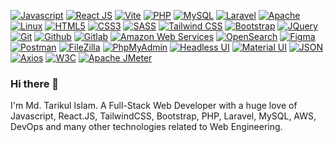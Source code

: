 
[![Javascript](https://img.shields.io/badge/Javascript-f7df1e?style=flat-square&logo=javascript&logoColor=black
)](https://www.javascript.com/)
[![React JS](https://img.shields.io/badge/ReactJS-00adcc?style=flat-square&logo=react&logoColor=white
)](https://react.dev/)
[![Vite](https://img.shields.io/badge/Vite-3d1663?style=flat-square&logo=vite&logoColor=white
)](https://react.dev/)
[![PHP](https://img.shields.io/badge/PHP-4f5b93?style=flat-square&logo=php&logoColor=white
)](https://www.php.net/)
[![MySQL](https://img.shields.io/badge/MySQL-00758f?style=flat-square&logo=mysql&logoColor=white
)](https://www.mysql.com/)
[![Laravel](https://img.shields.io/badge/Laravel-f55247?style=flat-square&logo=laravel&logoColor=white
)](https://www.mysql.com/)
[![Apache](https://img.shields.io/badge/Apache-CC2336?style=flat-square&logo=apache&logoColor=white
)](https://www.mysql.com/)
[![Linux](https://img.shields.io/badge/Linux-77216f?style=flat-square&logo=linux&logoColor=white
)](https://www.mysql.com/)
[![HTML5](https://img.shields.io/badge/HTML5-e34f26?style=flat-square&logo=html5&logoColor=white
)](https://react.dev/)
[![CSS3](https://img.shields.io/badge/CSS3-2965f1?style=flat-square&logo=css3&logoColor=white
)](https://react.dev/)
[![SASS](https://img.shields.io/badge/SASS-2965f1?style=flat-square&logo=sass&logoColor=white
)](https://react.dev/)
[![Tailwind CSS](https://img.shields.io/badge/TailwindCSS-3EBFF8?style=flat-square&logo=tailwindcss&logoColor=white
)](https://react.dev/)
[![Bootstrap](https://img.shields.io/badge/Bootstrap-563d7c?style=flat-square&logo=bootstrap&logoColor=white
)](https://react.dev/)
[![JQuery](https://img.shields.io/badge/JQuery-0769ad?style=flat-square&logo=jquery&logoColor=white
)](https://react.dev/)
[![Git](https://img.shields.io/badge/Git-F1502F?style=flat-square&logo=git&logoColor=white
)](https://react.dev/)
[![Github](https://img.shields.io/badge/Github-6e5494?style=flat-square&logo=github&logoColor=white
)](https://react.dev/)
[![Gitlab](https://img.shields.io/badge/Gitlab-e24329?style=flat-square&logo=gitlab&logoColor=white
)](https://react.dev/)
[![Amazon Web Services](https://img.shields.io/badge/Amazon_Web_Services-ff9900?style=flat-square&logo=amazonaws&logoColor=white
)](https://react.dev/)
[![OpenSearch](https://img.shields.io/badge/OpenSearch-005EB8?style=flat-square&logo=opensearch&logoColor=white
)](https://react.dev/)
[![Figma](https://img.shields.io/badge/Figma-EA4C1D?style=flat-square&logo=figma&logoColor=white
)](https://react.dev/)
[![Postman](https://img.shields.io/badge/Postman-ef5b25?style=flat-square&logo=postman&logoColor=white
)](https://react.dev/)
[![FileZilla](https://img.shields.io/badge/FileZilla-BF0000?style=flat-square&logo=filezilla&logoColor=white
)](https://react.dev/)
[![PhpMyAdmin](https://img.shields.io/badge/PhpMyAdmin-6C78AF?style=flat-square&logo=phpmyadmin&logoColor=white
)](https://react.dev/)
[![Headless UI](https://img.shields.io/badge/Headless_UI-blue?style=flat-square&logo=headlessui&logoColor=white
)](https://react.dev/)
[![Material UI](https://img.shields.io/badge/Material_UI-1565C0?style=flat-square&logo=materialdesign&logoColor=white
)](https://react.dev/)
[![JSON](https://img.shields.io/badge/JSON-334155?style=flat-square&logo=json&logoColor=white
)](https://react.dev/)
[![Axios](https://img.shields.io/badge/Axios-4c1d95?style=flat-square&logo=axios&logoColor=white
)](https://react.dev/)
[![W3C](https://img.shields.io/badge/W3C-ef5b25?style=flat-square&logo=w3c&logoColor=white
)](https://react.dev/)
[![Apache JMeter](https://img.shields.io/badge/Apache_JMeter-ef5b25?style=flat-square&logo=apachejmeter&logoColor=white
)](https://react.dev/)

### Hi there 👋
I'm Md. Tarikul Islam. A Full-Stack Web Developer with a huge love of Javascript, React.JS, TailwindCSS, Bootstrap, PHP, Laravel, MySQL, AWS, DevOps and many other technologies related to Web Engineering. 


<!--
**tarikulwebx/tarikulwebx** is a ✨ _special_ ✨ repository because its `README.md` (this file) appears on your GitHub profile.

Here are some ideas to get you started:

- 🔭 I’m currently working on ...
- 🌱 I’m currently learning ...
- 👯 I’m looking to collaborate on ...
- 🤔 I’m looking for help with ...
- 💬 Ask me about ...
- 📫 How to reach me: ...
- 😄 Pronouns: ...
- ⚡ Fun fact: ...
-->
